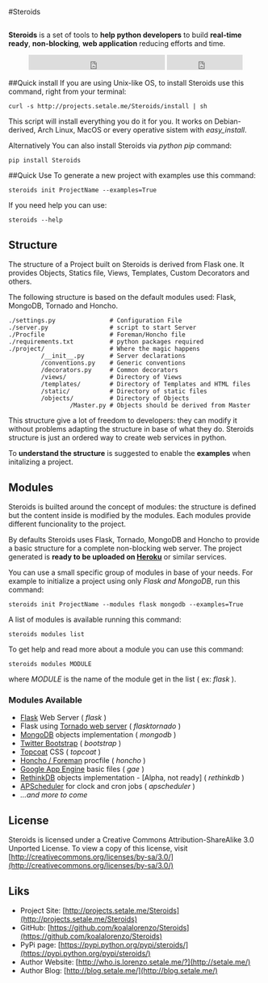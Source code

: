#Steroids
## 
**Steroids** is a set of tools to **help python developers** to build **real-time ready**, **non-blocking**, **web application** reducing efforts and time.

<div align="center">

<iframe src="http://ghbtns.com/github-btn.html?user=koalalorenzo&repo=Steroids&type=follow&size=large&count=true"
  allowtransparency="true" frameborder="0" scrolling="0" width="270" height="30"></iframe>

<iframe src="http://ghbtns.com/github-btn.html?user=koalalorenzo&repo=Steroids&type=watch&size=large&count=true"
  allowtransparency="true" frameborder="0" scrolling="0" width="150" height="30"></iframe>

</div>

##Quick install
If you are using Unix-like OS, to install Steroids use this command, right from your terminal:

    curl -s http://projects.setale.me/Steroids/install | sh 
    

This script will install everything you do it for you. It works on Debian-derived, Arch Linux, MacOS or every operative sistem with *easy_install*.

Alternatively You can also install Steroids via *python pip* command:

    pip install Steroids

##Quick Use
To generate a new project with examples use this command:

    steroids init ProjectName --examples=True

If you need help you can use:

    steroids --help
    
## Structure
The structure of a Project built on Steroids is derived from Flask one. It provides Objects, Statics file, Views, Templates, Custom Decorators and others.

The following structure is based on the default modules used: Flask, MongoDB, Tornado and Honcho.

    ./settings.py               # Configuration File
    ./server.py                 # script to start Server
    ./Procfile                  # Foreman/Honcho file
    ./requirements.txt          # python packages required
    ./project/                  # Where the magic happens
             /__init__.py       # Server declarations 
             /conventions.py    # Generic conventions
             /decorators.py     # Common decorators 
             /views/            # Directory of Views
             /templates/        # Directory of Templates and HTML files
             /static/           # Directory of static files
             /objects/          # Directory of Objects
                     /Master.py # Objects should be derived from Master
               

This structure give a lot of freedom to developers: they can modify it without problems adapting the structure in base of what they do. Steroids structure is just an ordered way to create web services in python.

To **understand the structure** is suggested to enable the **examples** when initalizing a project.

## Modules
Steroids is builted around the concept of modules: the structure is defined but the content inside is modified by the modules. Each modules provide different funcionality to the project.

By defaults Steroids uses Flask, Tornado, MongoDB and Honcho to provide a basic structure for a complete non-blocking web server. The project generated is **ready to be uploaded on [Heroku](https://www.heroku.com/)** or similar services.

You can use a small specific group of modules in base of your needs. For example to initialize a project using only *Flask and MongoDB*, run this command:

    steroids init ProjectName --modules flask mongodb --examples=True

A list of modules is available running this command:

    steroids modules list

To get help and read more about a module you can use this command:

    steroids modules MODULE

where *MODULE* is the name of the module get in the list ( ex: *flask* ).

### Modules Available
  * [Flask](http://flask.pocoo.org/) Web Server ( *flask* )
  * Flask using [Tornado web server](http://flask.pocoo.org/docs/deploying/wsgi-standalone/#tornado) ( *flasktornado* ) 
  * [MongoDB](http://www.mongodb.org/) objects implementation ( *mongodb* )
  * [Twitter Bootstrap](http://twitter.github.io/bootstrap/index.html) ( *bootstrap* )
  * [Topcoat](http://topcoat.io/) CSS ( *topcoat* )
  * [Honcho / Foreman](https://honcho.readthedocs.org/en/latest/) procfile ( *honcho* )
  * [Google App Engine](https://developers.google.com/appengine/) basic files ( *gae* )
  * [RethinkDB](http://rethinkdb.com/) objects implementation - [Alpha, not ready] ( *rethinkdb* )
  * [APScheduler](http://pythonhosted.org/APScheduler/) for clock and cron jobs ( *apscheduler* )
  * *…and more to come*

## License
Steroids is licensed under a Creative Commons Attribution-ShareAlike 3.0 Unported License. To view a copy of this license, visit [http://creativecommons.org/licenses/by-sa/3.0/](http://creativecommons.org/licenses/by-sa/3.0/)

## Liks

  * Project Site: [http://projects.setale.me/Steroids](http://projects.setale.me/Steroids)
  * GitHub: [https://github.com/koalalorenzo/Steroids](https://github.com/koalalorenzo/Steroids)
  * PyPi page: [https://pypi.python.org/pypi/steroids/](https://pypi.python.org/pypi/steroids/)    
  * Author Website: [http://who.is.lorenzo.setale.me/?](http://setale.me/)
  * Author Blog: [http://blog.setale.me/](http://blog.setale.me/)

<script>
  (function(i,s,o,g,r,a,m){i['GoogleAnalyticsObject']=r;i[r]=i[r]||function(){
  (i[r].q=i[r].q||[]).push(arguments)},i[r].l=1*new Date();a=s.createElement(o),
  m=s.getElementsByTagName(o)[0];a.async=1;a.src=g;m.parentNode.insertBefore(a,m)
  })(window,document,'script','//www.google-analytics.com/analytics.js','ga');

  ga('create', 'UA-10395528-24', 'setale.me');
  ga('send', 'pageview');

</script>